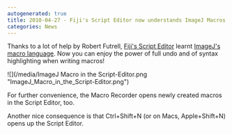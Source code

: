 ```yaml
---
autogenerated: true
title: 2010-04-27 - Fiji's Script Editor now understands ImageJ Macros
categories: News
---
```


Thanks to a lot of help by Robert Futrell, [Fiji's Script Editor](/scripting/script-editor) learnt [ImageJ's macro language](/scripting/macro). Now you can enjoy the power of full undo and of syntax highlighting when writing macros!

![](/media/ImageJ Macro in the Script-Editor.png "ImageJ_Macro_in_the_Script-Editor.png")

For further convenience, the Macro Recorder opens newly created macros in the Script Editor, too.

Another nice consequence is that Ctrl+Shift+N (or on Macs, Apple+Shift+N) opens up the Script Editor.


